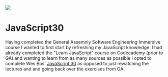 ﻿![](https://javascript30.com/images/JS3-social-share.png)

# JavaScript30

Having completed the General Assemnly Software Engineering Immersive course I wanted to first start by refreshing my JavaScript knowledge.
I had already completed the "Learn JavaScript" course on Codecademy (prior to GA) and wanting to learn from as many sources as possible I opted to complete Wes Bos' [JavaScript 30](https://javascript30.com/) as opposed to just rewatching the lectures and and going back over the exercises from GA.

